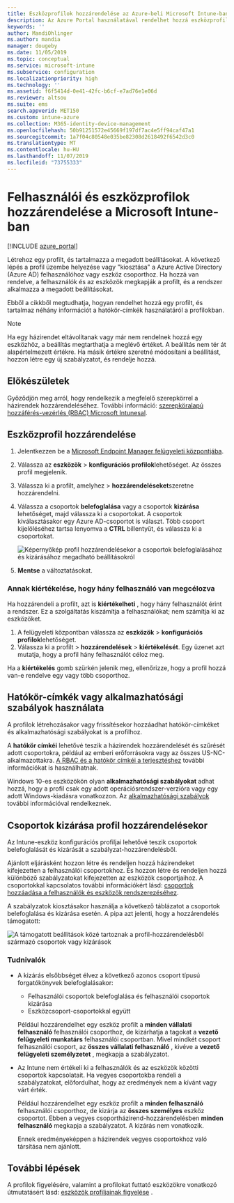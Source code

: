 ```yaml
---
title: Eszközprofilok hozzárendelése az Azure-beli Microsoft Intune-ban | Microsoft Docs
description: Az Azure Portal használatával rendelhet hozzá eszközprofilokat és szabályzatokat a felhasználókhoz és eszközökhöz. Megtudhatja, hogyan zárhat ki csoportokat Microsoft Intune-beli profil-hozzárendelésből.
keywords: ''
author: MandiOhlinger
ms.author: mandia
manager: dougeby
ms.date: 11/05/2019
ms.topic: conceptual
ms.service: microsoft-intune
ms.subservice: configuration
ms.localizationpriority: high
ms.technology: ''
ms.assetid: f6f5414d-0e41-42fc-b6cf-e7ad76e1e06d
ms.reviewer: altsou
ms.suite: ems
search.appverid: MET150
ms.custom: intune-azure
ms.collection: M365-identity-device-management
ms.openlocfilehash: 50b91251572e45669f197df7ac4e5ff94caf47a1
ms.sourcegitcommit: 1a7f04c80548e035be82308d2618492f6542d3c0
ms.translationtype: MT
ms.contentlocale: hu-HU
ms.lasthandoff: 11/07/2019
ms.locfileid: "73755333"
---
```

# <a name="assign-user-and-device-profiles-in-microsoft-intune"></a>Felhasználói és eszközprofilok hozzárendelése a Microsoft Intune-ban

[!INCLUDE [azure_portal](../includes/azure_portal.md)]

Létrehoz egy profilt, és tartalmazza a megadott beállításokat. A következő lépés a profil üzembe helyezése vagy "kiosztása" a Azure Active Directory (Azure AD) felhasználóhoz vagy eszköz csoporthoz. Ha hozzá van rendelve, a felhasználók és az eszközök megkapják a profilt, és a rendszer alkalmazza a megadott beállításokat.

Ebből a cikkből megtudhatja, hogyan rendelhet hozzá egy profilt, és tartalmaz néhány információt a hatókör-címkék használatáról a profilokban.

> [!NOTE]  
> Ha egy házirendet eltávolítanak vagy már nem rendelnek hozzá egy eszközhöz, a beállítás megtarthatja a meglévő értéket. A beállítás nem tér át alapértelmezett értékre. Ha másik értékre szeretné módosítani a beállítást, hozzon létre egy új szabályzatot, és rendelje hozzá.

## <a name="before-you-begin"></a>Előkészületek

Győződjön meg arról, hogy rendelkezik a megfelelő szerepkörrel a házirendek hozzárendeléséhez. További információ: [szerepköralapú hozzáférés-vezérlés (RBAC) Microsoft Intunesal](../fundamentals/role-based-access-control.md).

## <a name="assign-a-device-profile"></a>Eszközprofil hozzárendelése

1. Jelentkezzen be a [Microsoft Endpoint Manager felügyeleti központjába](https://go.microsoft.com/fwlink/?linkid=2109431).
2. Válassza az **eszközök** > **konfigurációs profilok**lehetőséget. Az összes profil megjelenik.
3. Válassza ki a profilt, amelyhez > **hozzárendeléseket**szeretne hozzárendelni.
4. Válassza a csoportok **belefoglalása** vagy a csoportok **kizárása** lehetőséget, majd válassza ki a csoportokat. A csoportok kiválasztásakor egy Azure AD-csoportot is választ. Több csoport kijelöléséhez tartsa lenyomva a **CTRL** billentyűt, és válassza ki a csoportokat.

    ![Képernyőkép profil hozzárendelésekor a csoportok belefoglalásához és kizárásához megadható beállításokról](./media/device-profile-assign/group-include-exclude.png)

5. **Mentse** a változtatásokat.

### <a name="evaluate-how-many-users-are-targeted"></a>Annak kiértékelése, hogy hány felhasználó van megcélozva

Ha hozzárendeli a profilt, azt is **kiértékelheti** , hogy hány felhasználót érint a rendszer. Ez a szolgáltatás kiszámítja a felhasználókat; nem számítja ki az eszközöket.

1. A felügyeleti központban válassza az **eszközök** > **konfigurációs profilok**lehetőséget.
2. Válassza ki a profilt > **hozzárendelések** > **kiértékelését**. Egy üzenet azt mutatja, hogy a profil hány felhasználót céloz meg.

Ha a **kiértékelés** gomb szürkén jelenik meg, ellenőrizze, hogy a profil hozzá van-e rendelve egy vagy több csoporthoz.

## <a name="use-scope-tags-or-applicability-rules"></a>Hatókör-címkék vagy alkalmazhatósági szabályok használata

A profilok létrehozásakor vagy frissítésekor hozzáadhat hatókör-címkéket és alkalmazhatósági szabályokat is a profilhoz.

A **hatókör címkéi** lehetővé teszik a házirendek hozzárendelését és szűrését adott csoportokra, például az emberi erőforrásokra vagy az összes US-NC-alkalmazottakra. [A RBAC és a hatókör címkéi a terjesztéshez](../fundamentals/scope-tags.md) további információkat is használhatnak.

Windows 10-es eszközökön olyan **alkalmazhatósági szabályokat** adhat hozzá, hogy a profil csak egy adott operációsrendszer-verzióra vagy egy adott Windows-kiadásra vonatkozzon. Az [alkalmazhatósági szabályok](device-profile-create.md#applicability-rules) további információval rendelkeznek.

## <a name="exclude-groups-from-a-profile-assignment"></a>Csoportok kizárása profil hozzárendelésekor

Az Intune-eszköz konfigurációs profiljai lehetővé teszik csoportok belefoglalását és kizárását a szabályzat-hozzárendelésből.

Ajánlott eljárásként hozzon létre és rendeljen hozzá házirendeket kifejezetten a felhasználói csoportokhoz. És hozzon létre és rendeljen hozzá különböző szabályzatokat kifejezetten az eszközök csoportjaihoz. A csoportokkal kapcsolatos további információkért lásd: [csoportok hozzáadása a felhasználók és eszközök rendszerezéséhez](../fundamentals/groups-add.md).

A szabályzatok kiosztásakor használja a következő táblázatot a csoportok belefoglalása és kizárása esetén. A pipa azt jelenti, hogy a hozzárendelés támogatott:

![A támogatott beállítások közé tartoznak a profil-hozzárendelésből származó csoportok vagy kizárások](./media/device-profile-assign/include-exclude-user-device-groups.png)

### <a name="what-you-should-know"></a>Tudnivalók

- A kizárás elsőbbséget élvez a következő azonos csoport típusú forgatókönyvek belefoglalásakor:

  - Felhasználói csoportok belefoglalása és felhasználói csoportok kizárása
  - Eszközcsoport-csoportokkal együtt

  Például hozzárendelhet egy eszköz profilt a **minden vállalati felhasználó** felhasználói csoporthoz, de kizárhatja a tagokat a **vezető felügyeleti munkatárs** felhasználói csoportban. Mivel mindkét csoport felhasználói csoport, az **összes vállalati felhasználó** , kivéve a **vezető felügyeleti személyzetet** , megkapja a szabályzatot.

- Az Intune nem értékeli ki a felhasználók és az eszközök közötti csoportok kapcsolatait. Ha vegyes csoportokba rendeli a szabályzatokat, előfordulhat, hogy az eredmények nem a kívánt vagy várt érték.

  Például hozzárendelhet egy eszköz profilt a **minden felhasználó** felhasználói csoporthoz, de kizárja az **összes személyes** eszköz csoportot. Ebben a vegyes csoportházirend-hozzárendelésben **minden felhasználó** megkapja a szabályzatot. A kizárás nem vonatkozik.

  Ennek eredményeképpen a házirendek vegyes csoportokhoz való társítása nem ajánlott.

## <a name="next-steps"></a>További lépések

A profilok figyelésére, valamint a profilokat futtató eszközökre vonatkozó útmutatásért lásd: [eszközök profiljainak figyelése](device-profile-monitor.md) .

